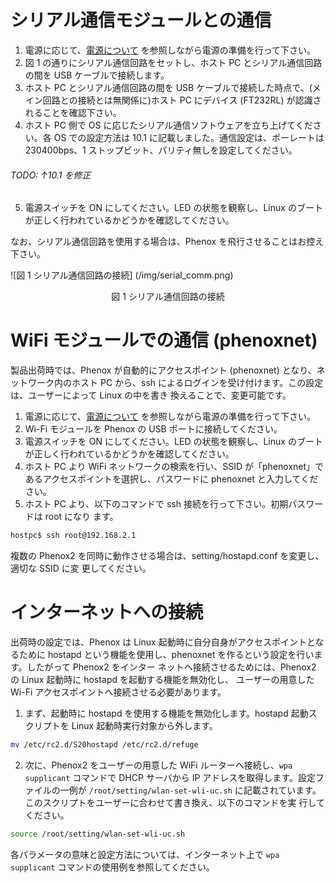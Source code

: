 # シリアル通信モジュールとの通信
1. 電源に応じて、[電源について](power.md) を参照しながら電源の準備を行って下さい。
2. 図 1 の通りにシリアル通信回路をセットし、ホスト PC とシリアル通信回路の間を USB ケーブルで接続します。
3. ホスト PC とシリアル通信回路の間を USB ケーブルで接続した時点で、(メイン回路との接続とは無関係に)ホスト PC にデバイス (FT232RL) が認識されることを確認下さい。
4. ホスト PC 側で OS に応じたシリアル通信ソフトウェアを立ち上げてください。各 OS での設定方法は 10.1 に記載しました。通信設定は、ボーレートは 230400bps、1 ストップビット、パリティ無しを設定してください。
###### TODO: ↑10.1 を修正
5. 電源スイッチを ON にしてください。LED の状態を観察し、Linux のブートが正しく行われているかどうかを確認してください。

なお、シリアル通信回路を使用する場合は、Phenox を飛行させることはお控え下さい。

![図 1 シリアル通信回路の接続] (/img/serial_comm.png)
<div align="center">図 1 シリアル通信回路の接続 </div>

# WiFi モジュールでの通信 (phenoxnet)
製品出荷時では、Phenox が自動的にアクセスポイント (phenoxnet) となり、ネットワーク内のホスト PC から、ssh によるログインを受け付けます。この設定は、ユーザーによって Linux の中を書き 換えることで、変更可能です。

1. 電源に応じて、[電源について](power.md) を参照しながら電源の準備を行って下さい。
2. Wi-Fi モジュールを Phenox の USB ポートに接続してください。
3. 電源スイッチを ON にしてください。LED の状態を観察し、Linux のブートが正しく行われているかどうかを確認してください。
4. ホスト PC より WiFi ネットワークの検索を行い、SSID が「phenoxnet」であるアクセスポイントを選択し、パスワードに phenoxnet と入力してください。
5. ホスト PC より、以下のコマンドで ssh 接続を行って下さい。初期パスワードは root になり ます。    
```bash
hostpc$ ssh root@192.168.2.1
```


複数の Phenox2 を同時に動作させる場合は、setting/hostapd.conf を変更し、適切な SSID に変 更してください。

# インターネットへの接続
出荷時の設定では、Phenox は Linux 起動時に自分自身がアクセスポイントとなるために hostapd という機能を使用し、phenoxnet を作るという設定を行います。したがって Phenox2 をインター ネットへ接続させるためには、Phenox2 の Linux 起動時に hostapd を起動する機能を無効化し、 ユーザーの用意した Wi-Fi アクセスポイントへ接続させる必要があります。

1. まず、起動時に hostapd を使用する機能を無効化します。hostapd 起動スクリプトを Linux 起動時実行対象から外します。    
```bash
mv /etc/rc2.d/S20hostapd /etc/rc2.d/refuge
```
2. 次に、Phenox2 をユーザーの用意した WiFi ルーターへ接続し、`wpa supplicant` コマンドで DHCP サーバから IP アドレスを取得します。設定ファイルの一例が `/root/setting/wlan-set-wli-uc.sh` に記載されています。このスクリプトをユーザーに合わせて書き換え、以下のコマンドを実 行してください。
```bash
source /root/setting/wlan-set-wli-uc.sh
```

各パラメータの意味と設定方法については、インターネット上で `wpa supplicant` コマンドの使用例を参照してください。